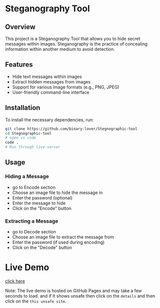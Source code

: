 # Steganography Tool

## Overview
This project is a Steganography Tool that allows you to hide secret messages within images. Steganography is the practice of concealing information within another medium to avoid detection.

## Features
- Hide text messages within images
- Extract hidden messages from images
- Support for various image formats (e.g., PNG, JPEG)
- User-friendly command-line interface

## Installation
To install the necessary dependencies, run:
```bash
git clone https://github.com/binary-lover/Stegnographic-tool
cd Stegnographic-tool
# open vs code
code .
# Run through live-server
```

## Usage
### Hiding a Message
- go to Encode section
- Choose an image file to hide the message in
- Enter the password (optional)
- Enter the message to hide
- Click on the "Encode" button

### Extracting a Message
- go to Decode section
- Choose an image file to extract the message from
- Enter the password (if used during encoding)
- Click on the "Decode" button


# Live Demo
[click here](https://binary-lover.github.io/Stegnographic-tool/)

Note: The live demo is hosted on GitHub Pages and may take a few seconds to load. and if It shows unsafe then click on the `details` and then click on the `this unsafe site`.